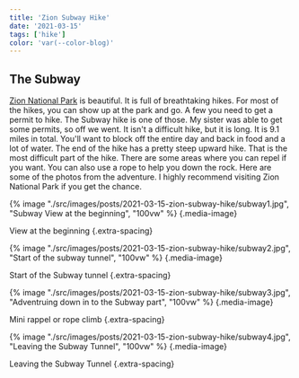 ```yaml
---
title: 'Zion Subway Hike'
date: '2021-03-15'
tags: ['hike']
color: 'var(--color-blog)'
---
```


## The Subway
[Zion National Park](https://www.nps.gov/zion/index.htm) is beautiful. It is full of breathtaking hikes. For most of the hikes, you can show up at the park and go. A few you need to get a permit to hike. The Subway hike is one of those. My sister was able to get some permits, so off we went. It isn't a difficult hike, but it is long. It is 9.1 miles in total. You'll want to block off the entire day and back in food and a lot of water. The end of the hike has a pretty steep upward hike. That is the most difficult part of the hike. There are some areas where you can repel if you want. You can also use a rope to help you down the rock. Here are some of the photos from the adventure. I highly recommend visiting Zion National Park if you get the chance.

{% image "./src/images/posts/2021-03-15-zion-subway-hike/subway1.jpg", "Subway View at the beginning", "100vw" %}
{.media-image}

View at the beginning
{.extra-spacing}

{% image "./src/images/posts/2021-03-15-zion-subway-hike/subway2.jpg", "Start of the subway tunnel", "100vw" %}
{.media-image}

Start of the Subway tunnel
{.extra-spacing}

{% image "./src/images/posts/2021-03-15-zion-subway-hike/subway3.jpg", "Adventruing down in to the Subway part", "100vw" %}
{.media-image}

Mini rappel or rope climb
{.extra-spacing}

{% image "./src/images/posts/2021-03-15-zion-subway-hike/subway4.jpg", "Leaving the Subway Tunnel", "100vw" %}
{.media-image}

Leaving the Subway Tunnel
{.extra-spacing}
